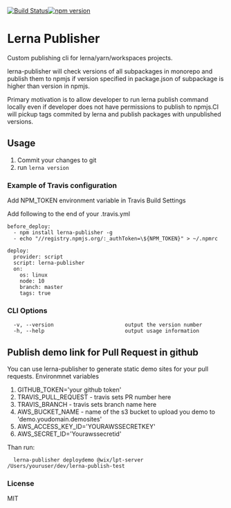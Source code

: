 [![Build Status](https://travis-ci.com/wixplosives/lerna-publisher.svg?branch=master)](https://travis-ci.com/wixplosives/lerna-publisher)[![npm version](https://badge.fury.io/js/lerna-publisher.svg)](https://badge.fury.io/js/lerna-publisher)

# Lerna Publisher

Custom publishing cli for lerna/yarn/workspaces projects.

lerna-publisher will check versions of all subpackages in monorepo and publish them to npmjs if version specified in package.json of subpackage is higher than version in npmjs.

Primary motivation is to allow developer to run lerna publish command locally even if developer does not have permissions to publish to npmjs.CI will pickup tags commited by lerna and publish packages with unpublished versions.

## Usage

1. Commit your changes to git
1. run ```lerna version```

### Example of Travis configuration

Add NPM_TOKEN environment variable in Travis Build Settings

Add following to the end of your .travis.yml

```
before_deploy:
  - npm install lerna-publisher -g
  - echo "//registry.npmjs.org/:_authToken=\${NPM_TOKEN}" > ~/.npmrc

deploy:
  provider: script
  script: lerna-publisher
  on:
    os: linux
    node: 10
    branch: master
    tags: true
```

### CLI Options

```
  -v, --version                       output the version number
  -h, --help                          output usage information
```

## Publish demo link for Pull Request in github

You can use lerna-publisher to generate static demo sites for your pull requests.
Environmnet variables

1. GITHUB_TOKEN='your github token'
1. TRAVIS_PULL_REQUEST - travis sets PR number here
1. TRAVIS_BRANCH - travis sets branch name here
1. AWS_BUCKET_NAME - name of the s3 bucket to upload you demo to 'demo.youdomain.demosites'
1. AWS_ACCESS_KEY_ID='YOURAWSSECRETKEY'
1. AWS_SECRET_ID='Yourawssecretid'

Than run:

```
  lerna-publisher deploydemo @wix/lpt-server /Users/youruser/dev/lerna-publish-test
```

### License

MIT
